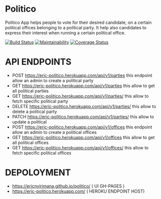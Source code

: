 # Politico

Politico App helps people to vote for their desired candidate, on a certain political offices belonging to a political party. It help also candidates to express their interest when running a certain political office.

[![Build Status](https://travis-ci.org/ericnyirimana/politico.svg?branch=develop)](https://travis-ci.org/ericnyirimana/politico) [![Maintainability](https://api.codeclimate.com/v1/badges/0d9d661f11192d898ad3/maintainability)](https://codeclimate.com/github/ericnyirimana/politico/maintainability) [![Coverage Status](https://coveralls.io/repos/github/ericnyirimana/politico/badge.svg?branch=ch-add-coverage-163939317)](https://coveralls.io/github/ericnyirimana/politico?branch=ch-add-coverage-163939317)

# API ENDPOINTS

- POST https://eric-politico.herokuapp.com/api/v1/parties this endpoint allow an admin to create a political party
- GET https://eric-politico.herokuapp.com/api/v1/parties this allow to get all political parties
- GET https://eric-politico.herokuapp.com/api/v1/parties/<party-id> this allow to fetch specific political party
- DELETE https://eric-politico.herokuapp.com/api/v1/parties/<party-id> this allow to delete a political party
- PATCH https://eric-politico.herokuapp.com/api/v1/parties/<party-id> this allow to update a political
- POST https://eric-politico.herokuapp.com/api/v1/offices this endpoint allow an admin to create a political offices
- GET https://eric-politico.herokuapp.com/api/v1/offices this allow to get all political offices
- GET https://eric-politico.herokuapp.com/api/v1/offices/<office-id> this allow to fetch specific political offices


# DEPOLOYMENT

- https://ericnyirimana.github.io/politico/ ( UI GH-PAGES )
- https://eric-politico.herokuapp.com/ ( HEROKU ENDPOINT HOST)
